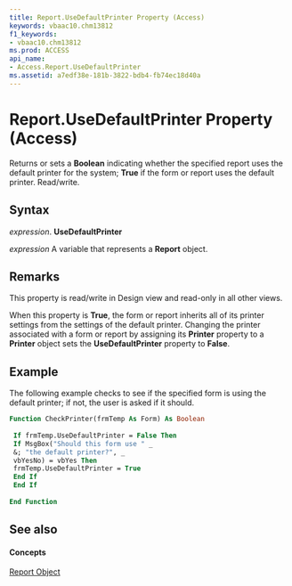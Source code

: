```yaml
---
title: Report.UseDefaultPrinter Property (Access)
keywords: vbaac10.chm13812
f1_keywords:
- vbaac10.chm13812
ms.prod: ACCESS
api_name:
- Access.Report.UseDefaultPrinter
ms.assetid: a7edf38e-181b-3822-bdb4-fb74ec18d40a
---
```



# Report.UseDefaultPrinter Property (Access)

Returns or sets a  **Boolean** indicating whether the specified report uses the default printer for the system; **True** if the form or report uses the default printer. Read/write.


## Syntax

 _expression_. **UseDefaultPrinter**

 _expression_ A variable that represents a **Report** object.


## Remarks

This property is read/write in Design view and read-only in all other views.

When this property is  **True**, the form or report inherits all of its printer settings from the settings of the default printer. Changing the printer associated with a form or report by assigning its **Printer** property to a **Printer** object sets the **UseDefaultPrinter** property to **False**.


## Example

The following example checks to see if the specified form is using the default printer; if not, the user is asked if it should.


```vb
Function CheckPrinter(frmTemp As Form) As Boolean 
 
 If frmTemp.UseDefaultPrinter = False Then 
 If MsgBox("Should this form use " _ 
 &; "the default printer?", _ 
 vbYesNo) = vbYes Then 
 frmTemp.UseDefaultPrinter = True 
 End If 
 End If 
 
End Function
```


## See also


#### Concepts


[Report Object](report-object-access.md)

